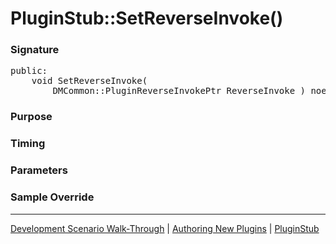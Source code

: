 # PluginStub::SetReverseInvoke()

### Signature

<pre>
public:
    void SetReverseInvoke(
        DMCommon::PluginReverseInvokePtr ReverseInvoke_) noexcept;
</pre>

### Purpose

### Timing

### Parameters

### Sample Override

----

[Development Scenario Walk-Through](../../../development-scenario.md) | [Authoring New Plugins](../../developer-plugin-creation.md) | [PluginStub](plugin-stub.md)
